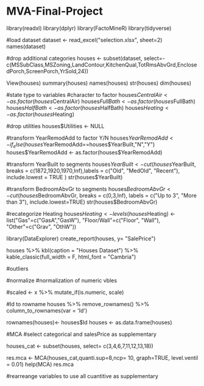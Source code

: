# MVA-Final-Project

library(readxl)
library(dplyr)
library(FactoMineR)
library(tidyverse)

#load dataset
dataset <- read_excel("selection.xlsx", sheet=2)
names(dataset)

#drop additional categories
houses <- subset(dataset, select=-c(MSSubClass,MSZoning,LandContour,KitchenQual,TotRmsAbvGrd,EnclosedPorch,ScreenPorch,YrSold,24))

View(houses)
summary(houses)
names(houses)
str(houses)
dim(houses)

#state type to variables
#character to factor
houses$CentralAir <- as.factor(houses$CentralAir)
houses$FullBath <- as.factor(houses$FullBath)
houses$HalfBath <- as.factor(houses$HalfBath)
houses$Heating <- as.factor(houses$Heating)

#drop utilities
houses$Utilities <- NULL

#transform YearRemodAdd to factor Y/N
houses$YearRemodAdd <- if_else(houses$YearRemodAdd==houses$YearBuilt,"N","Y")
houses$YearRemodAdd <- as.factor(houses$YearRemodAdd)

#transform YearBuilt to segments
houses$YearBuilt <- cut(houses$YearBuilt, breaks = c(1872,1920,1970,Inf),labels = c("Old", "MedOld", "Recent"), include.lowest = TRUE )
str(houses$YearBuilt)

#transform BedroomAbvGr to segments
houses$BedroomAbvGr <- cut(houses$BedroomAbvGr, breaks = c(0,3,Inf), labels = c("Up to 3", "More than 3"), include.lowest=TRUE)
str(houses$BedroomAbvGr)

#recategorize Heating
houses$Heating <-levels(houses$Heating) <- list("Gas"=c("GasA","GasW"), "Floor/Wall"=c("Floor", "Wall"), "Other"=c("Grav", "OthW"))

library(DataExplorer)
create_report(houses, y= "SalePrice")

houses %>%
  kbl(caption = "Houses Dataset") %>%
  kable_classic(full_width = F, html_font = "Cambria")

#outliers 

#normalize
#normalization of numeric vbles

#scaled <- x %>% mutate_if(is.numeric, scale)

#Id to rowname
houses %>%
  remove_rownames() %>%
  column_to_rownames(var = 'Id')

rownames(houses)<- houses$Id
houses <- as.data.frame(houses)

#MCA
#select categorical and salesPrice as supplementary

houses_cat <- subset(houses, select= c(3,4,6,7,11,12,13,18))

res.mca <- MCA(houses_cat,quanti.sup=8,ncp= 10, graph=TRUE, level.ventil = 0.01)
help(MCA)
res.mca

#rearreange variables to use all cuantitive as supplementary
